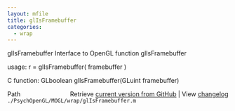 ```yaml
---
layout: mfile
title: glIsFramebuffer
categories:
  - wrap
---
```


glIsFramebuffer  Interface to OpenGL function glIsFramebuffer

usage:  r = glIsFramebuffer\( framebuffer \)

C function:  GLboolean glIsFramebuffer\(GLuint framebuffer\)


<div class="code_header" style="text-align:right;">
  <span style="float:left;">Path&nbsp;&nbsp;</span> <span class="counter">Retrieve <a href=
  "https://raw.github.com/Psychtoolbox-3/Psychtoolbox-3/beta/./PsychOpenGL/MOGL/wrap/glIsFramebuffer.m">current version from GitHub</a> | View <a href=
  "https://github.com/Psychtoolbox-3/Psychtoolbox-3/commits/beta/./PsychOpenGL/MOGL/wrap/glIsFramebuffer.m">changelog</a></span>
</div>
<div class="code">
  <code>./PsychOpenGL/MOGL/wrap/glIsFramebuffer.m</code>
</div>
